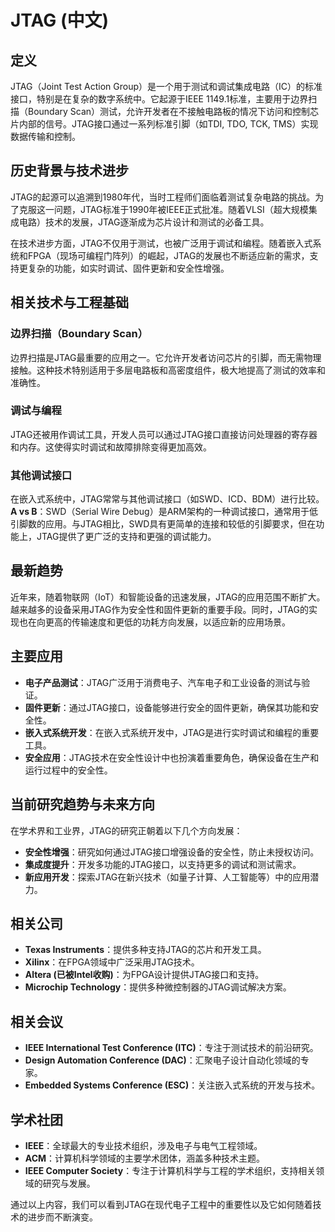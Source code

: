 # JTAG (中文)

## 定义

JTAG（Joint Test Action Group）是一个用于测试和调试集成电路（IC）的标准接口，特别是在复杂的数字系统中。它起源于IEEE 1149.1标准，主要用于边界扫描（Boundary Scan）测试，允许开发者在不接触电路板的情况下访问和控制芯片内部的信号。JTAG接口通过一系列标准引脚（如TDI, TDO, TCK, TMS）实现数据传输和控制。

## 历史背景与技术进步

JTAG的起源可以追溯到1980年代，当时工程师们面临着测试复杂电路的挑战。为了克服这一问题，JTAG标准于1990年被IEEE正式批准。随着VLSI（超大规模集成电路）技术的发展，JTAG逐渐成为芯片设计和测试的必备工具。

在技术进步方面，JTAG不仅用于测试，也被广泛用于调试和编程。随着嵌入式系统和FPGA（现场可编程门阵列）的崛起，JTAG的发展也不断适应新的需求，支持更复杂的功能，如实时调试、固件更新和安全性增强。

## 相关技术与工程基础

### 边界扫描（Boundary Scan）

边界扫描是JTAG最重要的应用之一。它允许开发者访问芯片的引脚，而无需物理接触。这种技术特别适用于多层电路板和高密度组件，极大地提高了测试的效率和准确性。

### 调试与编程

JTAG还被用作调试工具，开发人员可以通过JTAG接口直接访问处理器的寄存器和内存。这使得实时调试和故障排除变得更加高效。

### 其他调试接口

在嵌入式系统中，JTAG常常与其他调试接口（如SWD、ICD、BDM）进行比较。**A vs B**：SWD（Serial Wire Debug）是ARM架构的一种调试接口，通常用于低引脚数的应用。与JTAG相比，SWD具有更简单的连接和较低的引脚要求，但在功能上，JTAG提供了更广泛的支持和更强的调试能力。

## 最新趋势

近年来，随着物联网（IoT）和智能设备的迅速发展，JTAG的应用范围不断扩大。越来越多的设备采用JTAG作为安全性和固件更新的重要手段。同时，JTAG的实现也在向更高的传输速度和更低的功耗方向发展，以适应新的应用场景。

## 主要应用

- **电子产品测试**：JTAG广泛用于消费电子、汽车电子和工业设备的测试与验证。
- **固件更新**：通过JTAG接口，设备能够进行安全的固件更新，确保其功能和安全性。
- **嵌入式系统开发**：在嵌入式系统开发中，JTAG是进行实时调试和编程的重要工具。
- **安全应用**：JTAG技术在安全性设计中也扮演着重要角色，确保设备在生产和运行过程中的安全性。

## 当前研究趋势与未来方向

在学术界和工业界，JTAG的研究正朝着以下几个方向发展：

- **安全性增强**：研究如何通过JTAG接口增强设备的安全性，防止未授权访问。
- **集成度提升**：开发多功能的JTAG接口，以支持更多的调试和测试需求。
- **新应用开发**：探索JTAG在新兴技术（如量子计算、人工智能等）中的应用潜力。

## 相关公司

- **Texas Instruments**：提供多种支持JTAG的芯片和开发工具。
- **Xilinx**：在FPGA领域中广泛采用JTAG技术。
- **Altera (已被Intel收购)**：为FPGA设计提供JTAG接口和支持。
- **Microchip Technology**：提供多种微控制器的JTAG调试解决方案。

## 相关会议

- **IEEE International Test Conference (ITC)**：专注于测试技术的前沿研究。
- **Design Automation Conference (DAC)**：汇聚电子设计自动化领域的专家。
- **Embedded Systems Conference (ESC)**：关注嵌入式系统的开发与技术。

## 学术社团

- **IEEE**：全球最大的专业技术组织，涉及电子与电气工程领域。
- **ACM**：计算机科学领域的主要学术团体，涵盖多种技术主题。
- **IEEE Computer Society**：专注于计算机科学与工程的学术组织，支持相关领域的研究与发展。 

通过以上内容，我们可以看到JTAG在现代电子工程中的重要性以及它如何随着技术的进步而不断演变。